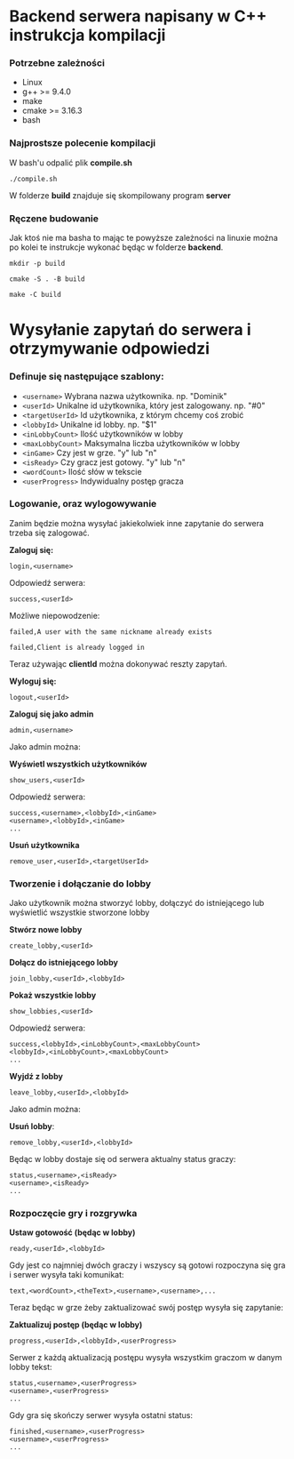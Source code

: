 # Backend serwera napisany w C++ instrukcja kompilacji
### Potrzebne zależności
- Linux
- g++ >= 9.4.0
- make
- cmake >= 3.16.3
- bash

### Najprostsze polecenie kompilacji
W bash'u odpalić plik **compile.sh**
```
./compile.sh
```

W folderze **build** znajduje się skompilowany program **server**

### Ręczene budowanie
Jak ktoś nie ma basha to mając te powyższe zależności na linuxie można po kolei te instrukcje wykonać będąc w folderze **backend**.
```
mkdir -p build
```
```
cmake -S . -B build
```
```
make -C build
```

# Wysyłanie zapytań do serwera i otrzymywanie odpowiedzi
### Definuje się następujące szablony:
- ```<username>``` Wybrana nazwa użytkownika. np. "Dominik"
- ```<userId>``` Unikalne id użytkownika, który jest zalogowany. np. "#0"
- ```<targetUserId>``` Id użytkownika, z którym chcemy coś zrobić
- ```<lobbyId>``` Unikalne id lobby. np. "$1"
- ```<inLobbyCount>``` Ilość użytkowników w lobby
- ```<maxLobbyCount>``` Maksymalna liczba użytkowników w lobby
- ```<inGame>``` Czy jest w grze. "y" lub "n"
- ```<isReady>``` Czy gracz jest gotowy. "y" lub "n"
- ```<wordCount>``` Ilość słów w tekscie
- ```<userProgress>``` Indywidualny postęp gracza

### Logowanie, oraz wylogowywanie
Zanim będzie można wysyłać jakiekolwiek inne zapytanie do serwera trzeba się zalogować.

**Zaloguj się:**
```
login,<username>
```
Odpowiedź serwera:
```
success,<userId>
```
Możliwe niepowodzenie:
```
failed,A user with the same nickname already exists
```
```
failed,Client is already logged in
```
Teraz używając **clientId** można dokonywać reszty zapytań.

**Wyloguj się:**
```
logout,<userId>
```

**Zaloguj się jako admin**
```
admin,<username>
```
Jako admin można:

**Wyświetl wszystkich użytkowników**
```
show_users,<userId>
```
Odpowiedź serwera:
```
success,<username>,<lobbyId>,<inGame>
<username>,<lobbyId>,<inGame>
...
```

**Usuń użytkownika**
```
remove_user,<userId>,<targetUserId>
```

### Tworzenie i dołączanie do lobby
Jako użytkownik można stworzyć lobby, dołączyć do istniejącego lub wyświetlić wszystkie stworzone lobby

**Stwórz nowe lobby**
```
create_lobby,<userId>
```

**Dołącz do istniejącego lobby**
```
join_lobby,<userId>,<lobbyId>
```

**Pokaż wszystkie lobby**
```
show_lobbies,<userId>
```
Odpowiedź serwera:
```
success,<lobbyId>,<inLobbyCount>,<maxLobbyCount>
<lobbyId>,<inLobbyCount>,<maxLobbyCount>
...
```

**Wyjdź z lobby**
```
leave_lobby,<userId>,<lobbyId>
```

Jako admin można:

**Usuń lobby**:
```
remove_lobby,<userId>,<lobbyId>
```

Będąc w lobby dostaje się od serwera aktualny status graczy:
```
status,<username>,<isReady>
<username>,<isReady>
...
```

### Rozpoczęcie gry i rozgrywka
**Ustaw gotowość (będąc w lobby)**
```
ready,<userId>,<lobbyId>
```
Gdy jest co najmniej dwóch graczy i wszyscy są gotowi rozpoczyna się gra i serwer wysyła taki komunikat:
```
text,<wordCount>,<theText>,<username>,<username>,...
```
Teraz będąc w grze żeby zaktualizować swój postęp wysyła się zapytanie:

**Zaktualizuj postęp (będąc w lobby)**
```
progress,<userId>,<lobbyId>,<userProgress>
```
Serwer z każdą aktualizacją postępu wysyła wszystkim graczom w danym lobby tekst:
```
status,<username>,<userProgress>
<username>,<userProgress>
...
```
Gdy gra się skończy serwer wysyła ostatni status:
```
finished,<username>,<userProgress>
<username>,<userProgress>
...
```
